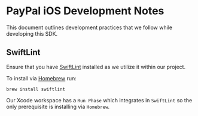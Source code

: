 # PayPal iOS Development Notes

This document outlines development practices that we follow while developing this SDK.

## SwiftLint

Ensure that you have [SwiftLint](https://github.com/realm/SwiftLint) installed as we utilize it within our project.

To install via [Homebrew](https://brew.sh/) run:
```
brew install swiftlint
```
Our Xcode workspace has a `Run Phase` which integrates in `SwiftLint` so the only prerequisite is installing via `Homebrew`.
